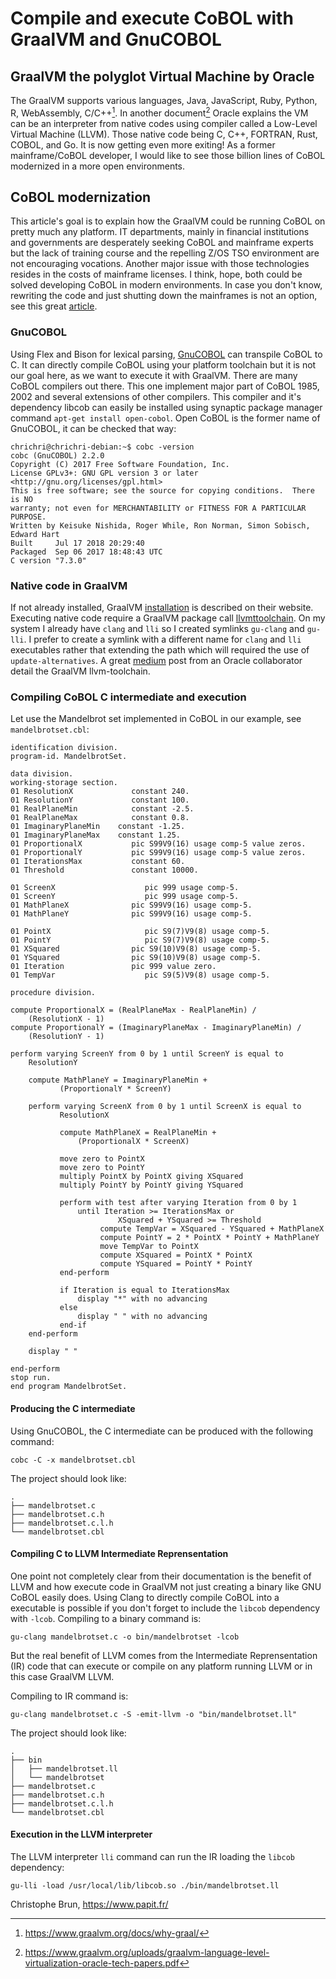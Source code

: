 Compile and execute CoBOL with GraalVM and GnuCOBOL
===================================================

GraalVM the polyglot Virtual Machine by Oracle
----------------------------------------------

The GraalVM supports various languages, Java, JavaScript, Ruby, Python,
R, WebAssembly, C/C++[^1]. In another document[^2] Oracle explains the
VM can be an interpreter from native codes using compiler called a
Low-Level Virtual Machine (LLVM). Those native code being C, C++,
FORTRAN, Rust, COBOL, and Go. It is now getting even more exiting! As a
former mainframe/CoBOL developer, I would like to see those billion
lines of CoBOL modernized in a more open environments.

CoBOL modernization
-------------------

This article's goal is to explain how the GraalVM could be running CoBOL
on pretty much any platform. IT departments, mainly in financial
institutions and governments are desperately seeking CoBOL and mainframe
experts but the lack of training course and the repelling Z/OS TSO
environment are not encouraging vocations. Another major issue with
those technologies resides in the costs of mainframe licenses. I think,
hope, both could be solved developing CoBOL in modern environments. In
case you don't know, rewriting the code and just shutting down the
mainframes is not an option, see this great [article](https://thenewstack.io/cobol-everywhere-will-maintain/).

### GnuCOBOL

Using Flex and Bison for lexical parsing,
[GnuCOBOL](https://open-cobol.sourceforge.io/) can transpile CoBOL to C.
It can directly compile CoBOL using your platform toolchain but it is
not our goal here, as we want to execute it with GraalVM. There are many
CoBOL compilers out there. This one implement major part of CoBOL 1985,
2002 and several extensions of other compilers. This compiler and it's
dependency libcob can easily be installed using synaptic package manager
command `apt-get install open-cobol`. Open CoBOL is the former name of
GnuCOBOL, it can be checked that way:

    chrichri@chrichri-debian:~$ cobc -version
    cobc (GnuCOBOL) 2.2.0
    Copyright (C) 2017 Free Software Foundation, Inc.
    License GPLv3+: GNU GPL version 3 or later <http://gnu.org/licenses/gpl.html>
    This is free software; see the source for copying conditions.  There is NO
    warranty; not even for MERCHANTABILITY or FITNESS FOR A PARTICULAR PURPOSE.
    Written by Keisuke Nishida, Roger While, Ron Norman, Simon Sobisch, Edward Hart
    Built     Jul 17 2018 20:29:40
    Packaged  Sep 06 2017 18:48:43 UTC
    C version "7.3.0"

### Native code in GraalVM

If not already installed, GraalVM
[installation](https://www.graalvm.org/docs/getting-started/) is
described on their website. Executing native code require a GraalVM
package call
[llvmttoolchain](https://www.graalvm.org/docs/reference-manual/languages/llvm/#llvm-toolchain).
On my system I already have `clang` and `lli` so I created symlinks
`gu-clang` and `gu-lli`. I prefer to create a symlink with a different
name for `clang` and `lli` executables rather that extending the path
which will required the use of `update-alternatives`. A great
[medium](https://medium.com/graalvm/graalvm-llvm-toolchain-f606f995bf)
post from an Oracle collaborator detail the GraalVM llvm-toolchain.

### Compiling CoBOL C intermediate and execution

Let use the Mandelbrot set implemented in CoBOL in our example, see
`mandelbrotset.cbl`:

    identification division.
    program-id. MandelbrotSet.

    data division.
    working-storage section.
    01 ResolutionX             constant 240.
    01 ResolutionY             constant 100.
    01 RealPlaneMin            constant -2.5.
    01 RealPlaneMax            constant 0.8.
    01 ImaginaryPlaneMin    constant -1.25.
    01 ImaginaryPlaneMax    constant 1.25.
    01 ProportionalX           pic S99V9(16) usage comp-5 value zeros.
    01 ProportionalY           pic S99V9(16) usage comp-5 value zeros.
    01 IterationsMax           constant 60.
    01 Threshold               constant 10000.

    01 ScreenX                    pic 999 usage comp-5.
    01 ScreenY                    pic 999 usage comp-5.
    01 MathPlaneX              pic S99V9(16) usage comp-5.
    01 MathPlaneY              pic S99V9(16) usage comp-5.

    01 PointX                     pic S9(7)V9(8) usage comp-5.
    01 PointY                     pic S9(7)V9(8) usage comp-5.
    01 XSquared                pic S9(10)V9(8) usage comp-5.
    01 YSquared                pic S9(10)V9(8) usage comp-5.
    01 Iteration               pic 999 value zero.
    01 TempVar                    pic S9(5)V9(8) usage comp-5.

    procedure division.

    compute ProportionalX = (RealPlaneMax - RealPlaneMin) /
        (ResolutionX - 1)
    compute ProportionalY = (ImaginaryPlaneMax - ImaginaryPlaneMin) /
        (ResolutionY - 1)

    perform varying ScreenY from 0 by 1 until ScreenY is equal to
        ResolutionY

        compute MathPlaneY = ImaginaryPlaneMin +
               (ProportionalY * ScreenY)

        perform varying ScreenX from 0 by 1 until ScreenX is equal to
               ResolutionX

               compute MathPlaneX = RealPlaneMin +
                   (ProportionalX * ScreenX)

               move zero to PointX
               move zero to PointY
               multiply PointX by PointX giving XSquared
               multiply PointY by PointY giving YSquared

               perform with test after varying Iteration from 0 by 1
                   until Iteration >= IterationsMax or
                            XSquared + YSquared >= Threshold
                        compute TempVar = XSquared - YSquared + MathPlaneX
                        compute PointY = 2 * PointX * PointY + MathPlaneY
                        move TempVar to PointX
                        compute XSquared = PointX * PointX
                        compute YSquared = PointY * PointY
               end-perform

               if Iteration is equal to IterationsMax
                   display "*" with no advancing
               else
                   display " " with no advancing
               end-if
        end-perform

        display " "

    end-perform
    stop run.
    end program MandelbrotSet.

#### Producing the C intermediate

Using GnuCOBOL, the C intermediate can be produced with the following
command:

    cobc -C -x mandelbrotset.cbl

The project should look like:

    .
    ├── mandelbrotset.c
    ├── mandelbrotset.c.h
    ├── mandelbrotset.c.l.h
    └── mandelbrotset.cbl

#### Compiling C to LLVM Intermediate Reprensentation

One point not completely clear from their documentation is the benefit of LLVM and how execute code in GraalVM not just creating a binary like GNU CoBOL easily does.
Using Clang to directly compile CoBOL into a executable is possible if you don't forget to include the ``libcob`` dependency with ``-lcob``.
Compiling to a binary command is:

    gu-clang mandelbrotset.c -o bin/mandelbrotset -lcob

But the real benefit of LLVM comes from the Intermediate Reprensentation (IR) code that can execute or compile on any platform running LLVM or in this case GraalVM LLVM.

Compiling to IR command is:

    gu-clang mandelbrotset.c -S -emit-llvm -o "bin/mandelbrotset.ll"

The project should look like:

    .
    ├── bin
    │   ├── mandelbrotset.ll
    │   └── mandelbrotset
    ├── mandelbrotset.c
    ├── mandelbrotset.c.h
    ├── mandelbrotset.c.l.h
    └── mandelbrotset.cbl

#### Execution in the LLVM interpreter

The LLVM interpreter `lli` command can run the IR loading the ``libcob`` dependency:

    gu-lli -load /usr/local/lib/libcob.so ./bin/mandelbrotset.ll

Christophe Brun, <https://www.papit.fr/>

[^1]: <https://www.graalvm.org/docs/why-graal/>

[^2]: <https://www.graalvm.org/uploads/graalvm-language-level-virtualization-oracle-tech-papers.pdf>
